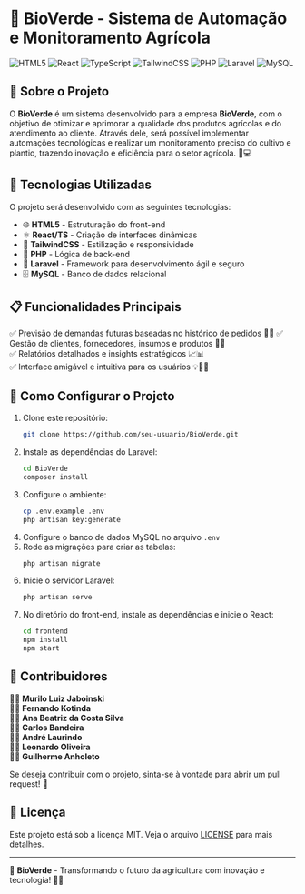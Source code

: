 # 🌱 BioVerde - Sistema de Automação e Monitoramento Agrícola

![HTML5](https://img.shields.io/badge/HTML5-E34F26?style=for-the-badge&logo=html5&logoColor=white)
![React](https://img.shields.io/badge/React-61DAFB?style=for-the-badge&logo=react&logoColor=black)
![TypeScript](https://img.shields.io/badge/TypeScript-3178C6?style=for-the-badge&logo=typescript&logoColor=white)
![TailwindCSS](https://img.shields.io/badge/Tailwind_CSS-38B2AC?style=for-the-badge&logo=tailwind-css&logoColor=white)
![PHP](https://img.shields.io/badge/PHP-777BB4?style=for-the-badge&logo=php&logoColor=white)
![Laravel](https://img.shields.io/badge/Laravel-FF2D20?style=for-the-badge&logo=laravel&logoColor=white)
![MySQL](https://img.shields.io/badge/MySQL-4479A1?style=for-the-badge&logo=mysql&logoColor=white)

## 📌 Sobre o Projeto

O **BioVerde** é um sistema desenvolvido para a empresa **BioVerde**, com o objetivo de otimizar e aprimorar a qualidade dos produtos agrícolas e do atendimento ao cliente. Através dele, será possível implementar automações tecnológicas e realizar um monitoramento preciso do cultivo e plantio, trazendo inovação e eficiência para o setor agrícola. 🌾💻

## 🚀 Tecnologias Utilizadas

O projeto será desenvolvido com as seguintes tecnologias:

- 🌐 **HTML5** - Estruturação do front-end
- ⚛️ **React/TS** - Criação de interfaces dinâmicas
- 🎨 **TailwindCSS** - Estilização e responsividade
- 🐘 **PHP** - Lógica de back-end
- 🚀 **Laravel** - Framework para desenvolvimento ágil e seguro
- 🗄️ **MySQL** - Banco de dados relacional

## 📋 Funcionalidades Principais

✅ Previsão de demandas futuras baseadas no histórico de pedidos 🚜🤖
✅ Gestão de clientes, fornecedores, insumos e produtos 📂🤝  
✅ Relatórios detalhados e insights estratégicos 📈📊  
✅ Interface amigável e intuitiva para os usuários 💡👨‍💻

## 🔧 Como Configurar o Projeto

1. Clone este repositório:
   ```bash
   git clone https://github.com/seu-usuario/BioVerde.git
   ```
2. Instale as dependências do Laravel:
   ```bash
   cd BioVerde
   composer install
   ```
3. Configure o ambiente:
   ```bash
   cp .env.example .env
   php artisan key:generate
   ```
4. Configure o banco de dados MySQL no arquivo `.env`
5. Rode as migrações para criar as tabelas:
   ```bash
   php artisan migrate
   ```
6. Inicie o servidor Laravel:
   ```bash
   php artisan serve
   ```
7. No diretório do front-end, instale as dependências e inicie o React:
   ```bash
   cd frontend
   npm install
   npm start
   ```

## 🤝 Contribuidores

👨‍💻 **Murilo Luiz Jaboinski**  
👩‍💻 **Fernando Kotinda**  
👩‍💻 **Ana Beatriz da Costa Silva**  
👩‍💻 **Carlos Bandeira**  
👩‍💻 **André Laurindo**  
👩‍💻 **Leonardo Oliveira**  
👩‍💻 **Guilherme Anholeto**

Se deseja contribuir com o projeto, sinta-se à vontade para abrir um pull request! 🚀

## 📜 Licença

Este projeto está sob a licença MIT. Veja o arquivo [LICENSE](LICENSE) para mais detalhes.

---

📌 **BioVerde** - Transformando o futuro da agricultura com inovação e tecnologia! 🌾🚀
